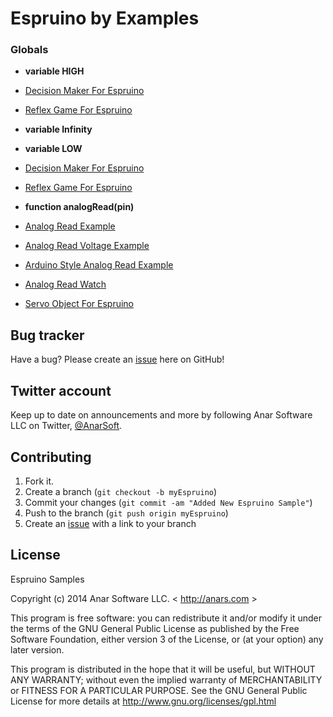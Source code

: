 # Espruino by Examples


### Globals


* **variable HIGH**
 * [ Decision Maker For Espruino](./00_misc/decision_maker/decision_maker.js)
 * [ Reflex Game For Espruino](./00_misc/reflex_game/reflex_game.js)

* **variable Infinity**

* **variable LOW**
 * [ Decision Maker For Espruino](./00_misc/decision_maker/decision_maker.js)
 * [ Reflex Game For Espruino](./00_misc/reflex_game/reflex_game.js)

* **function analogRead(pin)**
 * [ Analog Read Example](./01_basics/analog_read/analog_read.js)
 * [Analog Read Voltage Example](./01_basics/analog_read/analog_read_voltage.js)
 * [ Arduino Style Analog Read Example](./01_basics/analog_read/arduino_style_analog_read.js)
 * [ Analog Read Watch](./analog_read_watch/analog_read_watch.js)
 * [Servo Object For Espruino](./servo-object/servo-object.js)

## Bug tracker

Have a bug? Please create an [issue](https://github.com/anars/Espruino/issues) here on GitHub!

## Twitter account

Keep up to date on announcements and more by following Anar Software LLC on Twitter, [@AnarSoft](http://twitter.com/AnarSoft).

## Contributing

1. Fork it.
2. Create a branch (`git checkout -b myEspruino`)
3. Commit your changes (`git commit -am "Added New Espruino Sample"`)
4. Push to the branch (`git push origin myEspruino`)
5. Create an [issue](https://github.com/anars/Espruino/issues) with a link to your branch

## License

Espruino Samples

Copyright (c) 2014 Anar Software LLC. < http://anars.com >

This program is free software: you can redistribute it and/or modify it under the terms of the GNU General Public License as published by the Free Software Foundation, either version 3 of the License, or (at your option) any later version.

This program is distributed in the hope that it will be useful, but WITHOUT ANY WARRANTY; without even the implied warranty of MERCHANTABILITY or FITNESS FOR A PARTICULAR PURPOSE. See the GNU General Public License for more details at http://www.gnu.org/licenses/gpl.html


